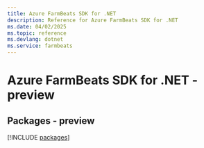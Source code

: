```yaml
---
title: Azure FarmBeats SDK for .NET
description: Reference for Azure FarmBeats SDK for .NET
ms.date: 04/02/2025
ms.topic: reference
ms.devlang: dotnet
ms.service: farmbeats
---
```

# Azure FarmBeats SDK for .NET - preview
## Packages - preview
[!INCLUDE [packages](farmbeats-index.md)]